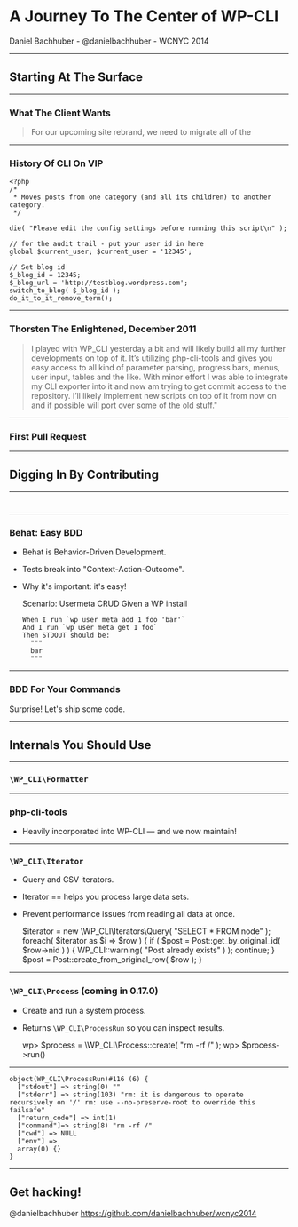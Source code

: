 A Journey To The Center of WP-CLI
=================================

Daniel Bachhuber - @danielbachhuber - WCNYC 2014

***

Starting At The Surface
-----------------------

***

### What The Client Wants

> For our upcoming site rebrand, we need to migrate all of the

***

### History Of CLI On VIP

    <?php
    /*
     * Moves posts from one category (and all its children) to another category.
     */

    die( "Please edit the config settings before running this script\n" );

    // for the audit trail - put your user id in here
    global $current_user; $current_user = '12345';

    // Set blog id
    $_blog_id = 12345;
    $_blog_url = 'http://testblog.wordpress.com';
    switch_to_blog( $_blog_id );
    do_it_to_it_remove_term();

***

### Thorsten The Enlightened, December 2011

> I played with WP_CLI yesterday a bit and will likely build all my further developments on top of it. It’s utilizing php-cli-tools and gives you easy access to all kind of parameter parsing, progress bars, menus, user input, tables and the like. With minor effort I was able to integrate my CLI exporter into it and now am trying to get commit access to the repository. I’ll likely implement new scripts on top of it from now on and if possible will port over some of the old stuff."

***

### First Pull Request

***

Digging In By Contributing
------------

***

#

***

### Behat: Easy BDD

* Behat is Behavior-Driven Development.
* Tests break into "Context-Action-Outcome".
* Why it's important: it's easy!

    Scenario: Usermeta CRUD
      Given a WP install

      When I run `wp user meta add 1 foo 'bar'`
      And I run `wp user meta get 1 foo`
      Then STDOUT should be:
        """
        bar
        """

***

### BDD For Your Commands

Surprise! Let's ship some code.

***

Internals You Should Use
------------------------

***

### `\WP_CLI\Formatter`

***

### php-cli-tools

* Heavily incorporated into WP-CLI — and we now maintain!

***

### `\WP_CLI\Iterator`

* Query and CSV iterators.
* Iterator == helps you process large data sets.
* Prevent performance issues from reading all data at once.

    $iterator = new \WP_CLI\Iterators\Query( "SELECT * FROM node" );
    foreach( $iterator as $i => $row ) {
    	if ( $post = Post::get_by_original_id( $row->nid ) ) {
    		WP_CLI::warning( "Post already exists" ) );
    		continue;
    	}
    	$post = Post::create_from_original_row( $row );
    }

***

### `\WP_CLI\Process` (coming in 0.17.0)

* Create and run a system process.
* Returns `\WP_CLI\ProcessRun` so you can inspect results.

    wp> $process = \WP_CLI\Process::create( "rm -rf /" );
    wp> $process->run()

***

    object(WP_CLI\ProcessRun)#116 (6) {
      ["stdout"] => string(0) ""
      ["stderr"] => string(103) "rm: it is dangerous to operate recursively on '/' rm: use --no-preserve-root to override this failsafe"
      ["return_code"] => int(1)
      ["command"]=> string(8) "rm -rf /"
      ["cwd"] => NULL
      ["env"] =>
      array(0) {}
    }

***

Get hacking!
-------

@danielbachhuber
https://github.com/danielbachhuber/wcnyc2014
